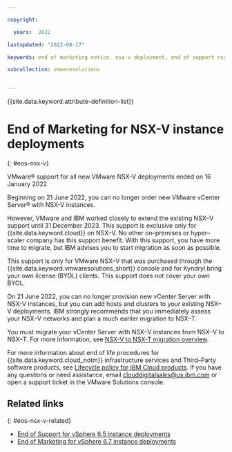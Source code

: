 ```yaml
---

copyright:

  years:  2022

lastupdated: "2022-08-17"

keywords: end of marketing notice, nsx-v deployment, end of support nsx-v, nsx-v deprecated, nsx-v support

subcollection: vmwaresolutions


---
```


{{site.data.keyword.attribute-definition-list}}

# End of Marketing for NSX-V instance deployments
{: #eos-nsx-v}

VMware® support for all new VMware NSX-V deployments ended on 16 January 2022.

Beginning on 21 June 2022, you can no longer order new VMware vCenter Server® with NSX-V instances.

However, VMware and IBM worked closely to extend the existing NSX–V support until 31 December 2023. This support is exclusive only for {{site.data.keyword.cloud}} on NSX–V. No other on–premises or hyper–scaler company has this support benefit. With this support, you have more time to migrate, but IBM advises you to start migration as soon as possible.

This support is only for VMware NSX–V that was purchased through the {{site.data.keyword.vmwaresolutions_short}} console and for Kyndryl bring your own license (BYOL) clients. This support does not cover your own BYOL.

On 21 June 2022, you can no longer provision new vCenter Server with NSX-V instances, but you can add hosts and clusters to your existing NSX–V deployments. IBM strongly recommends that you immediately assess your NSX–V networks and plan a much earlier migration to NSX–T.

You must migrate your vCenter Server with NSX–V instances from NSX–V to NSX–T. For more information, see [NSX-V to NSX-T migration overview](/docs/vmwaresolutions?topic=vmwaresolutions-v2t-overview).

For more information about end of life procedures for {{site.data.keyword.cloud_notm}} infrastructure services and Third–Party software products, see [Lifecycle policy for IBM Cloud products](https://www.ibm.com/cloud/cloud-prod-life). If you have any questions or need assistance, email clouddigitalsales@us.ibm.com or open a support ticket in the VMware Solutions console.

## Related links
{: #eos-nsx-v-related}

* [End of Support for vSphere 6.5 instance deployments](/docs/vmwaresolutions?topic=vmwaresolutions-eos-vsphere65)
* [End of Marketing for vSphere 6.7 instance deployments](/docs/vmwaresolutions?topic=vmwaresolutions-eos-vsphere67)
